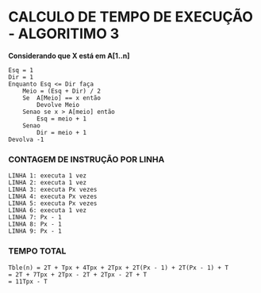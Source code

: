 # CALCULO DE TEMPO DE EXECUÇÃO - ALGORITIMO 3

**Considerando que X está em A[1..n]**

```http
Esq = 1
Dir = 1
Enquanto Esq <= Dir faça
    Meio = (Esq + Dir) / 2
    Se  A[Meio] == x então
        Devolve Meio
    Senao se x > A[meio] então
        Esq = meio + 1
    Senao
        Dir = meio + 1
Devolva -1
```
 
### CONTAGEM DE INSTRUÇÃO POR LINHA
```http
LINHA 1: executa 1 vez
LINHA 2: executa 1 vez
LINHA 3: executa Px vezes
LINHA 4: executa Px vezes
LINHA 5: executa Px vezes
LINHA 6: executa 1 vez
LINHA 7: Px - 1
LINHA 8: Px - 1
LINHA 9: Px - 1
```

### TEMPO TOTAL

```http
Tble(n) = 2T + Tpx + 4Tpx + 2Tpx + 2T(Px - 1) + 2T(Px - 1) + T
= 2T + 7Tpx + 2Tpx - 2T + 2Tpx - 2T + T
= 11Tpx - T
```
